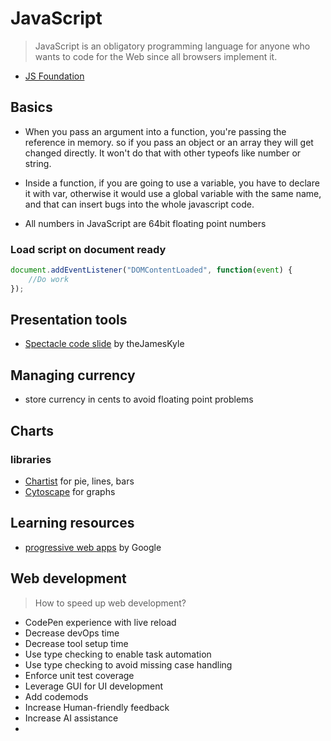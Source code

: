 # JavaScript

> JavaScript is an obligatory programming language for anyone who wants to code for the Web since all browsers implement it.

- [JS Foundation](https://js.foundation)

## Basics

- When you pass an argument into a function, you're passing the reference in memory. so if you pass an object or an array they will get changed directly. It won't do that with other typeofs like number or string.
 
- Inside a function, if you are going to use a variable, you have to declare it with var, otherwise it would use a global variable with the same name, and that can insert bugs into the whole javascript code.
  
 
- All numbers in JavaScript are 64bit floating point numbers

### Load script on document ready
```js
document.addEventListener("DOMContentLoaded", function(event) { 
    //Do work
});
```

## Presentation tools

- [Spectacle code slide](https://github.com/thejameskyle/spectacle-code-slide) by theJamesKyle

## Managing currency

- store currency in cents to avoid floating point problems


## Charts

### libraries
- [Chartist](http://gionkunz.github.io/chartist-js/) for pie, lines, bars
- [Cytoscape](http://js.cytoscape.org/) for graphs

## Learning resources

- [progressive web apps](https://developers.google.com/web/ilt/pwa/) by Google

## Web development

> How to speed up web development?

- CodePen experience with live reload
- Decrease devOps time
- Decrease tool setup time
- Use type checking to enable task automation
- Use type checking to avoid missing case handling
- Enforce unit test coverage
- Leverage GUI for UI development
- Add codemods
- Increase Human-friendly feedback
- Increase AI assistance
- 